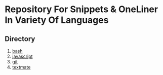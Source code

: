 # Repository For Snippets & OneLiner In Variety Of Languages #

## Directory ##

1. [bash](/bash/README.md)
1. [javascript](/javascript/README.md)
1. [git](/git/README.md)
1. [textmate](/textmate/README.md)
